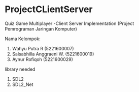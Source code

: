 # ProjectCLientServer
Quiz Game Multiplayer -Client Server Implementation (Project Pemrograman Jaringan Komputer)

Nama Kelompok:
1. Wahyu Putra R (5221600007)
2. Salsabhilla Anggraeni W.
(5221600019)
4. Aynur Rofiqoh (5221600029)

library needed
  1. SDL2
  2. SDL2_Net
